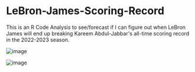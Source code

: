 # LeBron-James-Scoring-Record

This is an R Code Analysis to see/forecast if I can figure out when LeBron James will end up breaking Kareem Abdul-Jabbar's all-time scoring record in the 2022-2023 season.

![image](https://user-images.githubusercontent.com/59621234/196333982-2d95f1d0-6953-4b14-8315-636bdb751b21.png)

![image](https://user-images.githubusercontent.com/59621234/196333721-8dafe0aa-f162-49bd-9ffc-3c21884df204.png)
